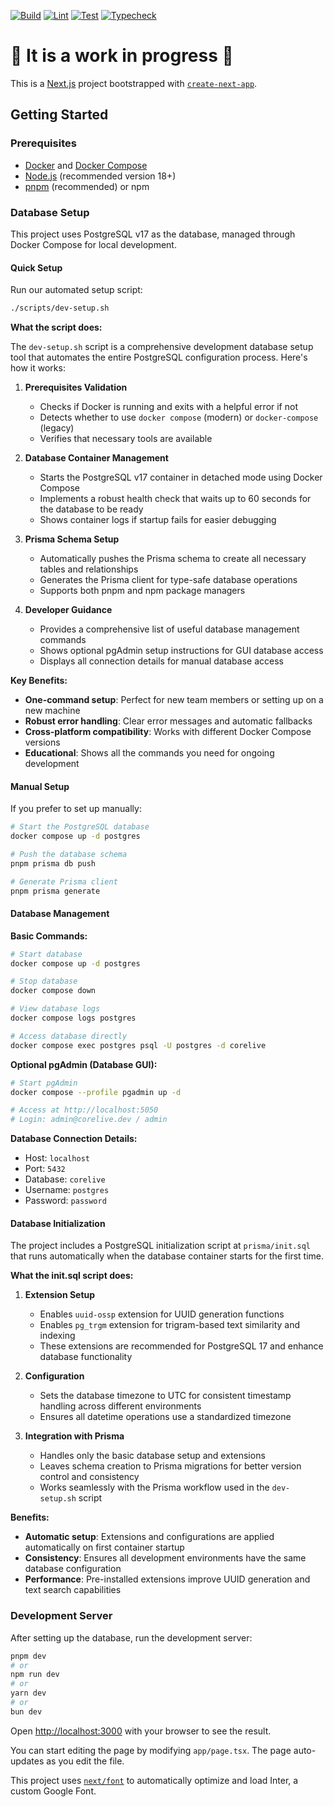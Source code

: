 [![Build](https://github.com/laststance/unfarely/actions/workflows/build.yml/badge.svg)](https://github.com/laststance/unfarely/actions/workflows/build.yml)
[![Lint](https://github.com/laststance/unfarely/actions/workflows/lint.yml/badge.svg)](https://github.com/laststance/unfarely/actions/workflows/lint.yml)
[![Test](https://github.com/laststance/unfarely/actions/workflows/test.yml/badge.svg)](https://github.com/laststance/unfarely/actions/workflows/test.yml)
[![Typecheck](https://github.com/laststance/unfarely/actions/workflows/typecheck.yml/badge.svg)](https://github.com/laststance/unfarely/actions/workflows/typecheck.yml)

# 🚧 It is a work in progress 🚧

This is a [Next.js](https://nextjs.org/) project bootstrapped with [`create-next-app`](https://github.com/vercel/next.js/tree/canary/packages/create-next-app).

## Getting Started

### Prerequisites

- [Docker](https://docs.docker.com/get-docker/) and [Docker Compose](https://docs.docker.com/compose/install/)
- [Node.js](https://nodejs.org/) (recommended version 18+)
- [pnpm](https://pnpm.io/) (recommended) or npm

### Database Setup

This project uses PostgreSQL v17 as the database, managed through Docker Compose for local development.

#### Quick Setup

Run our automated setup script:

```bash
./scripts/dev-setup.sh
```

**What the script does:**

The `dev-setup.sh` script is a comprehensive development database setup tool that automates the entire PostgreSQL configuration process. Here's how it works:

1. **Prerequisites Validation**

   - Checks if Docker is running and exits with a helpful error if not
   - Detects whether to use `docker compose` (modern) or `docker-compose` (legacy)
   - Verifies that necessary tools are available

2. **Database Container Management**

   - Starts the PostgreSQL v17 container in detached mode using Docker Compose
   - Implements a robust health check that waits up to 60 seconds for the database to be ready
   - Shows container logs if startup fails for easier debugging

3. **Prisma Schema Setup**

   - Automatically pushes the Prisma schema to create all necessary tables and relationships
   - Generates the Prisma client for type-safe database operations
   - Supports both pnpm and npm package managers

4. **Developer Guidance**
   - Provides a comprehensive list of useful database management commands
   - Shows optional pgAdmin setup instructions for GUI database access
   - Displays all connection details for manual database access

**Key Benefits:**

- **One-command setup**: Perfect for new team members or setting up on a new machine
- **Robust error handling**: Clear error messages and automatic fallbacks
- **Cross-platform compatibility**: Works with different Docker Compose versions
- **Educational**: Shows all the commands you need for ongoing development

#### Manual Setup

If you prefer to set up manually:

```bash
# Start the PostgreSQL database
docker compose up -d postgres

# Push the database schema
pnpm prisma db push

# Generate Prisma client
pnpm prisma generate
```

#### Database Management

**Basic Commands:**

```bash
# Start database
docker compose up -d postgres

# Stop database
docker compose down

# View database logs
docker compose logs postgres

# Access database directly
docker compose exec postgres psql -U postgres -d corelive
```

**Optional pgAdmin (Database GUI):**

```bash
# Start pgAdmin
docker compose --profile pgadmin up -d

# Access at http://localhost:5050
# Login: admin@corelive.dev / admin
```

**Database Connection Details:**

- Host: `localhost`
- Port: `5432`
- Database: `corelive`
- Username: `postgres`
- Password: `password`

#### Database Initialization

The project includes a PostgreSQL initialization script at `prisma/init.sql` that runs automatically when the database container starts for the first time.

**What the init.sql script does:**

1. **Extension Setup**

   - Enables `uuid-ossp` extension for UUID generation functions
   - Enables `pg_trgm` extension for trigram-based text similarity and indexing
   - These extensions are recommended for PostgreSQL 17 and enhance database functionality

2. **Configuration**

   - Sets the database timezone to UTC for consistent timestamp handling across different environments
   - Ensures all datetime operations use a standardized timezone

3. **Integration with Prisma**
   - Handles only the basic database setup and extensions
   - Leaves schema creation to Prisma migrations for better version control and consistency
   - Works seamlessly with the Prisma workflow used in the `dev-setup.sh` script

**Benefits:**

- **Automatic setup**: Extensions and configurations are applied automatically on first container startup
- **Consistency**: Ensures all development environments have the same database configuration
- **Performance**: Pre-installed extensions improve UUID generation and text search capabilities

### Development Server

After setting up the database, run the development server:

```bash
pnpm dev
# or
npm run dev
# or
yarn dev
# or
bun dev
```

Open [http://localhost:3000](http://localhost:3000) with your browser to see the result.

You can start editing the page by modifying `app/page.tsx`. The page auto-updates as you edit the file.

This project uses [`next/font`](https://nextjs.org/docs/basic-features/font-optimization) to automatically optimize and load Inter, a custom Google Font.
